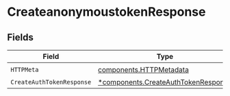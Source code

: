 # CreateanonymoustokenResponse


## Fields

| Field                                                                                     | Type                                                                                      | Required                                                                                  | Description                                                                               |
| ----------------------------------------------------------------------------------------- | ----------------------------------------------------------------------------------------- | ----------------------------------------------------------------------------------------- | ----------------------------------------------------------------------------------------- |
| `HTTPMeta`                                                                                | [components.HTTPMetadata](../../models/components/httpmetadata.md)                        | :heavy_check_mark:                                                                        | N/A                                                                                       |
| `CreateAuthTokenResponse`                                                                 | [*components.CreateAuthTokenResponse](../../models/components/createauthtokenresponse.md) | :heavy_minus_sign:                                                                        | OK                                                                                        |